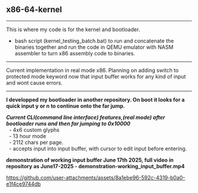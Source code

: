 ## x86-64-kernel

---
This is where my code is for the kernel and bootloader.<br>
+ bash script (kernel_testing_batch.bat) to run and concatenate the binaries together and run the code in QEMU emulator with NASM assembler to turn x86 assembly code to binaries.<br>
---
Current implementation in real mode x86. Planning on adding switch to protected mode keyword now that input buffer works for any kind of input and wont cause errors.<br>

---

**I developped my bootloader in another repository. On boot it looks for a quick input y or n to continue onto the far jump.** <br>

***Current CLI(command line interface) features,(real mode) after bootloader runs and then far jumping to 0x10000*** <br>
&nbsp;&nbsp;- 4x6 custom glyphs<br>
&nbsp;&nbsp;- 13 hour mode<br>
&nbsp;&nbsp;- 2112 chars per page.<br>
&nbsp;&nbsp;- accepts input into input buffer, with cursor to edit input before entering.<br>




**demonstration of working input buffer June 17th 2025, full video in repository as June17-2025 - demonstration-working_input_buffer.mp4**<br>



https://github.com/user-attachments/assets/8a1ebe96-592c-4319-b0a0-e1f4ce9744db

